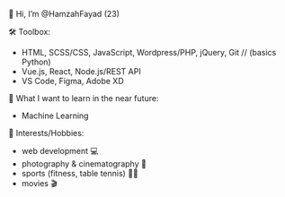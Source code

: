 👋 Hi, I’m @HamzahFayad (23)

🛠 Toolbox:
* HTML, SCSS/CSS, JavaScript, Wordpress/PHP, jQuery, Git // (basics Python)
* Vue.js, React, Node.js/REST API
* VS Code, Figma, Adobe XD

<!--📖 What I am currently learning:
*  Vue.js & Node.js/REST API
*  Python
*  Bootstrap
* Typescript-->

🤖 What I want to learn in the near future:
* Machine Learning

<!--![Anurag's GitHub stats](https://github-readme-stats.vercel.app/api?username=HamzahFayad&show_icons=true&theme=tokyonight)-->


🎳 Interests/Hobbies:
* web development 💻
* photography & cinematography 📸
* sports (fitness, table tennis) 🏋️‍♂️ 
* movies 🎬
